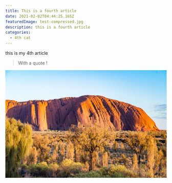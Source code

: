 ```yaml
---
title: This is a fourth article
date: 2021-02-02T04:44:25.165Z
featuredImage: test-compressed.jpg
description: this is a fourth article
categories:
  - 4th cat
---
```

this is my 4th article



> With a quote !



![image](test-compressed.jpg "tesest")